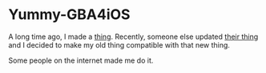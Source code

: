 Yummy-GBA4iOS
=============

A long time ago, I made a [thing](https://dribbble.com/shots/79533-Let-s-Bring-Back-the-Retro?list=users&offset=22).  Recently, someone else updated [their thing](http://www.gba4iosapp.com/) and I decided to make my old thing compatible with that new thing.

Some people on the internet made me do it.
